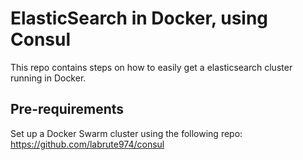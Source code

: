 # ElasticSearch in Docker, using Consul

This repo contains steps on how to easily get a elasticsearch cluster running in Docker.

## Pre-requirements

Set up a Docker Swarm cluster using the following repo: https://github.com/labrute974/consul
